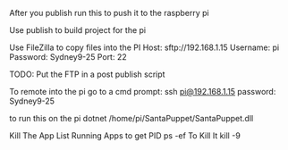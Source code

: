 ﻿After you publish run this to push it to the raspberry pi

Use publish to build project for the pi

Use FileZilla to copy files into the PI
Host: sftp://192.168.1.15
Username: pi
Password: Sydney9-25
Port: 22

TODO: Put the FTP in a post publish script

To remote into the pi go to a cmd prompt:
ssh pi@192.168.1.15
password: Sydney9-25

to run this on the pi 
dotnet /home/pi/SantaPuppet/SantaPuppet.dll

Kill The App
List Running Apps to get PID
ps -ef
To Kill It
kill -9 <PID>
